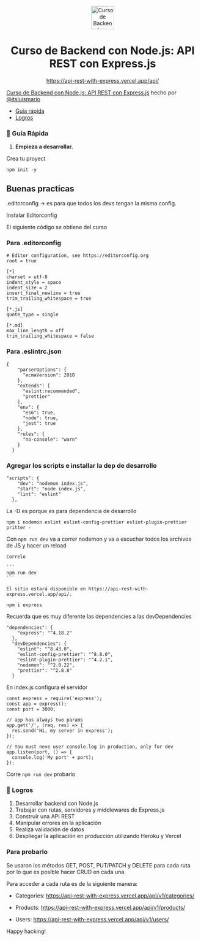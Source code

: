 <p align="center">
  <a href="https://static.platzi.com/media/achievements/badge-backend-nodejs-apirest-expressjs-3fc7bca3-8dcb-459c-9638-12c92d502f5f.png" target="_blank">
    <img alt="Curso de Backend con Node.js: API REST con Express.js" src="https://static.platzi.com/media/achievements/badge-backend-nodejs-apirest-expressjs-3fc7bca3-8dcb-459c-9638-12c92d502f5f.png" width="60" />
  </a>
</p>
<h1 align="center">
  Curso de Backend con Node.js: API REST con Express.js
</h1>
<p align="center">
  <a href="https://api-rest-with-express.vercel.app/api/" target="_blank">
    https://api-rest-with-express.vercel.app/api/
  </a>
</p>

[Curso de Backend con Node.js: API REST con Express.js](https://platzi.com/cursos/backend-nodejs/) hecho por [@itsluismario](https://twitter.com/itsluismario) 

* [Guía rápida](#-gu%C3%ADa-rápida)
* [Logros](#-logros)

### 🤖 Guía Rápida

1.  **Empieza a desarrollar.**

  Crea tu proyect    

  ```
  npm init -y
  ```

## Buenas practicas

  .editorconfig → es para que todos los devs tengan la misma config.

  Instalar Editorconfig

  El siguiente código se obtiene del curso

### Para .editorconfig

  ```
  # Editor configuration, see https://editorconfig.org
  root = true

  [*]
  charset = utf-8
  indent_style = space
  indent_size = 2
  insert_final_newline = true
  trim_trailing_whitespace = true

  [*.js]
  quote_type = single

  [*.md]
  max_line_length = off
  trim_trailing_whitespace = false
  ```

### Para .eslintrc.json

  ```
  {
      "parserOptions": {
        "ecmaVersion": 2018
      },
      "extends": [
        "eslint:recommended",
        "prettier"
      ],
      "env": {
        "es6": true,
        "node": true,
        "jest": true
      },
      "rules": {
        "no-console": "warn"
      }
    }
  ```

### Agregar los scripts e installar la dep de desarrollo

  ```
  "scripts": {
      "dev": "nodemon index.js",
      "start": "node index.js",
      "lint": "eslint"
    },
  ```

  La -D es porque es para dependencia de desarrollo

  ```
  npm i nodemon eslint eslint-config-prettier eslint-plugin-prettier pritter -
  ```

  Con `npm run dev` va a correr nodemon y va a escuchar todos los archivos de JS y hacer un reload

    Correlo

    ```
    npm run dev
    ```

    El sitio estará disponible en https://api-rest-with-express.vercel.app/api/.

  ```
  npm i express 
  ```

  Recuerda que es muy diferente las dependencies a las devDependencies

  ```
  "dependencies": {
      "express": "^4.18.2"
    },
    "devDependencies": {
      "eslint": "^8.43.0",
      "eslint-config-prettier": "^8.8.0",
      "eslint-plugin-prettier": "^4.2.1",
      "nodemon": "^2.0.22",
      "prettier": "^2.8.8"
    }
  ```

  En index.js configura el servidor

  ```
  const express = require('express');
  const app = express();
  const port = 3000;

  // app has always two params
  app.get('/', (req, res) => {
    res.send('Hi, my server in express');
  });

  // You must neve user console.log in production, only for dev
  app.listen(port, () => {
    console.log('My port' + port);
  });

  ```

  Corre `npm run dev` probarlo

### 🚀 Logros

1. Desarrollar backend con Node.js
2. Trabajar con rutas, servidores y middlewares de Express.js
3. Construir una API REST
4. Manipular errores en la aplicación
5. Realiza validación de datos
6. Despliegar la aplicación en producción utilizando Heroku y Vercel


### Para probarlo
  Se usaron los métodos GET, POST, PUT/PATCH y DELETE para cada ruta por lo que es posible hacer CRUD en cada una. 

  Para acceder a cada ruta es de la siguiente manera:

  - Categories: https://api-rest-with-express.vercel.app/api/v1/categories/ 

  - Products: https://api-rest-with-express.vercel.app/api/v1/products/
  
  - Users: https://api-rest-with-express.vercel.app/api/v1/users/
   
Happy hacking!
